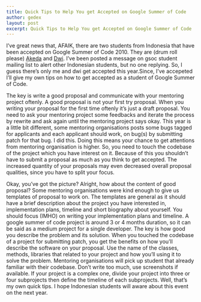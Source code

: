 ```yaml
---
title: Quick Tips to Help You get Accepted on Google Summer of Code
author: gedex
layout: post
excerpt: Quick Tips to Help You get Accepted on Google Summer of Code
---
```


I’ve great news that, AFAIK, there are two students from Indonesia that
have been accepted on Google Summer of Code 2010. They are (drum roll please)
[Akeda][1] and [Dwi][2]. I’ve been posted a message on gsoc student mailing list
to alert other Indonesian students, but no one replying. So, I guess there’s
only me and dwi get accepted this year.Since, I’ve accepeted
I’ll give my own tips on how to get accepted as a student of
Google Summer of Code.

<!-- more -->

The key is write a good proposal and communicate with your mentoring project oftenly.
A good proposal is not your first try proposal. When you writing your
proposal for the first time oftenly it’s just a draft proposal.
You need to ask your mentoring project some feedbacks and iterate the
process by rewrite and ask again until the mentoring project says okay.
This year is a little bit different, some mentoring organisations posts
some bugs tagged for applicants and each applicant should work, on bug(s)
by submitting patch for that bug. I did this. Doing this means your
chance to get attentions from mentoring organisation is higher.
So, you need to touch the codebase of the project which you have interest
on it. Because of this you shouldn’t have to submit a proposal as much
as you think to get accepted. The increased quantity of your proposals
may even decreased overall proposal qualities, since you have to split
your focus.


Okay, you’ve got the picture? Alright, how about the content of good proposal?
Some mentoring organisations were kind enough to give us templates of proposal
to work on. The templates are general as it should have a brief description
about the project you have interested in, implementation plans, timeline and
short biography about yourself. You should focus (IMHO) on writing your
implementation plans and timeline. A google summer of code project is
around 3 or 4 months duration, so it can be said as a medium project for
a single developer. The key is how good you describe the problem and its
solution. When you touched the codebase of a project for submitting patch,
you get the benefits on how you’ll describe the software on your proposal.
Use the name of the classes, methods, libraries that related to your project
and how you’ll using it to solve the problem. Mentoring organisations will
pick up student that already familiar with their codebase.
Don’t write too much, use screenshots if available. If your project is
a complex one, divide your project into three or four subprojects then
define the timeline of each subprojects. Well, that’s my own quick tips.
I hope Indonesian students will aware about this event on the next year.

[1]: http://docs.google.com/View?id=dd78s8mr_5cs8x3shh
[2]: http://wiki.github.com/ginatrapani/thinktank/dwi-widiastuti-installation-simplification-and-auto-updates
